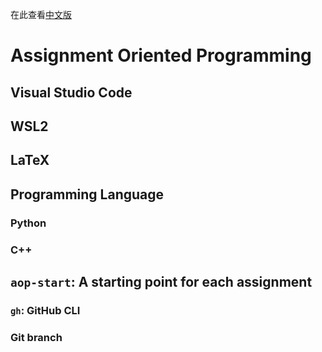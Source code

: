 在此查看[中文版](./README.zh-hans.md)
# Assignment Oriented Programming

## Visual Studio Code

## WSL2

## LaTeX

## Programming Language

### Python

### C++

## `aop-start`: A starting point for each assignment

### `gh`: GitHub CLI

### Git branch